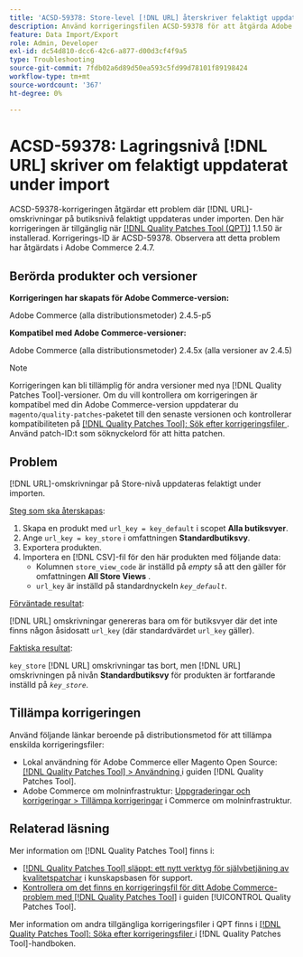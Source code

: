 ```yaml
---
title: 'ACSD-59378: Store-level [!DNL URL] återskriver felaktigt uppdaterade under import'
description: Använd korrigeringsfilen ACSD-59378 för att åtgärda Adobe Commerce-problemet där  [!DNL URL] återskrivningar på butiksnivå inte uppdateras korrekt under importen.
feature: Data Import/Export
role: Admin, Developer
exl-id: dc54d810-dcc6-42c6-a877-d00d3cf4f9a5
type: Troubleshooting
source-git-commit: 7fdb02a6d89d50ea593c5fd99d78101f89198424
workflow-type: tm+mt
source-wordcount: '367'
ht-degree: 0%

---
```


# ACSD-59378: Lagringsnivå [!DNL URL] skriver om felaktigt uppdaterat under import

ACSD-59378-korrigeringen åtgärdar ett problem där [!DNL URL]-omskrivningar på butiksnivå felaktigt uppdateras under importen. Den här korrigeringen är tillgänglig när [[!DNL Quality Patches Tool (QPT)]](https://experienceleague.adobe.com/sv/docs/commerce-operations/tools/quality-patches-tool/quality-patches-tool-to-self-serve-quality-patches) 1.1.50 är installerad. Korrigerings-ID är ACSD-59378. Observera att detta problem har åtgärdats i Adobe Commerce 2.4.7.

## Berörda produkter och versioner

**Korrigeringen har skapats för Adobe Commerce-version:**

Adobe Commerce (alla distributionsmetoder) 2.4.5-p5

**Kompatibel med Adobe Commerce-versioner:**

Adobe Commerce (alla distributionsmetoder) 2.4.5x (alla versioner av 2.4.5)

>[!NOTE]
>
>Korrigeringen kan bli tillämplig för andra versioner med nya [!DNL Quality Patches Tool]-versioner. Om du vill kontrollera om korrigeringen är kompatibel med din Adobe Commerce-version uppdaterar du `magento/quality-patches`-paketet till den senaste versionen och kontrollerar kompatibiliteten på [[!DNL Quality Patches Tool]: Sök efter korrigeringsfiler ](https://experienceleague.adobe.com/tools/commerce-quality-patches/index.html?lang=sv-SE). Använd patch-ID:t som söknyckelord för att hitta patchen.

## Problem

[!DNL URL]-omskrivningar på Store-nivå uppdateras felaktigt under importen.

<u>Steg som ska återskapas</u>:

1. Skapa en produkt med `url_key = key_default` i scopet **Alla butiksvyer**.
1. Ange `url_key = key_store` i omfattningen **Standardbutiksvy**.
1. Exportera produkten.
1. Importera en [!DNL CSV]-fil för den här produkten med följande data:
   * Kolumnen `store_view_code` är inställd på *empty* så att den gäller för omfattningen **All Store Views** .
   * `url_key` är inställd på standardnyckeln *`key_default`*.

<u>Förväntade resultat</u>:

[!DNL URL] omskrivningar genereras bara om för butiksvyer där det inte finns någon åsidosatt `url_key` (där standardvärdet `url_key` gäller).

<u>Faktiska resultat</u>:

`key_store` [!DNL URL] omskrivningar tas bort, men [!DNL URL] omskrivningen på nivån **Standardbutiksvy** för produkten är fortfarande inställd på *`key_store`*.

## Tillämpa korrigeringen

Använd följande länkar beroende på distributionsmetod för att tillämpa enskilda korrigeringsfiler:

* Lokal användning för Adobe Commerce eller Magento Open Source: [[!DNL Quality Patches Tool] > Användning ](/help/tools/quality-patches-tool/usage.md) i guiden [!DNL Quality Patches Tool].
* Adobe Commerce om molninfrastruktur: [Uppgraderingar och korrigeringar > Tillämpa korrigeringar](https://experienceleague.adobe.com/docs/commerce-cloud-service/user-guide/develop/upgrade/apply-patches.html?lang=sv-SE) i Commerce om molninfrastruktur.

## Relaterad läsning

Mer information om [!DNL Quality Patches Tool] finns i:

* [[!DNL Quality Patches Tool] släppt: ett nytt verktyg för självbetjäning av kvalitetspatchar](https://experienceleague.adobe.com/sv/docs/commerce-operations/tools/quality-patches-tool/quality-patches-tool-to-self-serve-quality-patches) i kunskapsbasen för support.
* [Kontrollera om det finns en korrigeringsfil för ditt Adobe Commerce-problem med  [!DNL Quality Patches Tool]](/help/tools/quality-patches-tool/patches-available-in-qpt/check-patch-for-magento-issue-with-magento-quality-patches.md) i guiden [!UICONTROL Quality Patches Tool].


Mer information om andra tillgängliga korrigeringsfiler i QPT finns i [[!DNL Quality Patches Tool]: Söka efter korrigeringsfiler ](https://experienceleague.adobe.com/tools/commerce-quality-patches/index.html?lang=sv-SE) i [!DNL Quality Patches Tool]-handboken.
